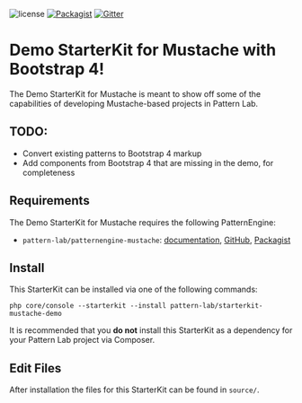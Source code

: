 ![license](https://img.shields.io/github/license/pattern-lab/starterkit-mustache-demo.svg)
[![Packagist](https://img.shields.io/packagist/v/pattern-lab/starterkit-mustache-demo.svg)](https://packagist.org/packages/pattern-lab/starterkit-mustache-demo) [![Gitter](https://img.shields.io/gitter/room/pattern-lab/php.svg)](https://gitter.im/pattern-lab/php)

# Demo StarterKit for Mustache with Bootstrap 4!

The Demo StarterKit for Mustache is meant to show off some of the capabilities of developing Mustache-based projects in Pattern Lab.

## TODO:
* Convert existing patterns to Bootstrap 4 markup
* Add components from Bootstrap 4 that are missing in the demo, for completeness

## Requirements

The Demo StarterKit for Mustache requires the following PatternEngine:

* `pattern-lab/patternengine-mustache`: [documentation](https://github.com/pattern-lab/patternengine-php-mustache#mustache-patternengine-for-pattern-lab), [GitHub](https://github.com/pattern-lab/patternengine-php-mustache), [Packagist](https://packagist.org/packages/pattern-lab/patternengine-mustache)

## Install

This StarterKit can be installed via one of the following commands:

    php core/console --starterkit --install pattern-lab/starterkit-mustache-demo

It is recommended that you **do not** install this StarterKit as a dependency for your Pattern Lab project via Composer.

## Edit Files

After installation the files for this StarterKit can be found in `source/`.
